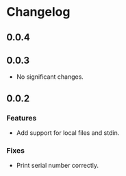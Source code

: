 # Changelog

## 0.0.4

## 0.0.3

- No significant changes.

## 0.0.2

### Features

- Add support for local files and stdin.

### Fixes

- Print serial number correctly.
